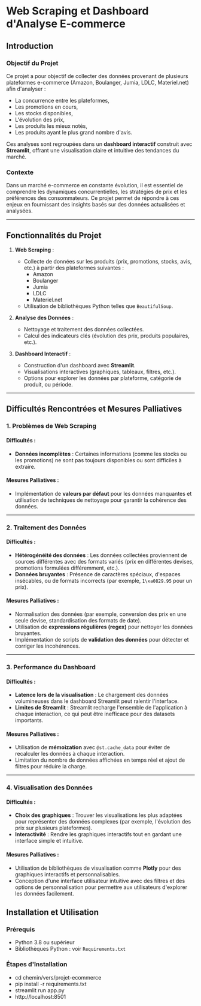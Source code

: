 # Web Scraping et Dashboard d'Analyse E-commerce

## Introduction

### Objectif du Projet
Ce projet a pour objectif de collecter des données provenant de plusieurs plateformes e-commerce (Amazon, Boulanger, Jumia, LDLC, Materiel.net) afin d'analyser :
- La concurrence entre les plateformes,
- Les promotions en cours,
- Les stocks disponibles,
- L'évolution des prix,
- Les produits les mieux notés,
- Les produits ayant le plus grand nombre d'avis.

Ces analyses sont regroupées dans un **dashboard interactif** construit avec **Streamlit**, offrant une visualisation claire et intuitive des tendances du marché.

### Contexte
Dans un marché e-commerce en constante évolution, il est essentiel de comprendre les dynamiques concurrentielles, les stratégies de prix et les préférences des consommateurs. Ce projet permet de répondre à ces enjeux en fournissant des insights basés sur des données actualisées et analysées.

---

## Fonctionnalités du Projet
1. **Web Scraping** :
   - Collecte de données sur les produits (prix, promotions, stocks, avis, etc.) à partir des plateformes suivantes :
     - Amazon
     - Boulanger
     - Jumia
     - LDLC
     - Materiel.net
   - Utilisation de bibliothèques Python telles que `BeautifulSoup`.

2. **Analyse des Données** :
   - Nettoyage et traitement des données collectées.
   - Calcul des indicateurs clés (évolution des prix, produits populaires, etc.).

3. **Dashboard Interactif** :
   - Construction d'un dashboard avec **Streamlit**.
   - Visualisations interactives (graphiques, tableaux, filtres, etc.).
   - Options pour explorer les données par plateforme, catégorie de produit, ou période.

---

## Difficultés Rencontrées et Mesures Palliatives

### 1. **Problèmes de Web Scraping**
#### Difficultés :
- **Données incomplètes** : Certaines informations (comme les stocks ou les promotions) ne sont pas toujours disponibles ou sont difficiles à extraire.

#### Mesures Palliatives :
- Implémentation de **valeurs par défaut** pour les données manquantes et utilisation de techniques de nettoyage pour garantir la cohérence des données.

---

### 2. **Traitement des Données**
#### Difficultés :
- **Hétérogénéité des données** : Les données collectées proviennent de sources différentes avec des formats variés (prix en différentes devises, promotions formulées différemment, etc.).
- **Données bruyantes** : Présence de caractères spéciaux, d'espaces insécables, ou de formats incorrects (par exemple, `1\xa0829.95` pour un prix).

#### Mesures Palliatives :
- Normalisation des données (par exemple, conversion des prix en une seule devise, standardisation des formats de date).
- Utilisation de **expressions régulières (regex)** pour nettoyer les données bruyantes.
- Implémentation de scripts de **validation des données** pour détecter et corriger les incohérences.

---

### 3. **Performance du Dashboard**
#### Difficultés :
- **Latence lors de la visualisation** : Le chargement des données volumineuses dans le dashboard Streamlit peut ralentir l'interface.
- **Limites de Streamlit** : Streamlit recharge l'ensemble de l'application à chaque interaction, ce qui peut être inefficace pour des datasets importants.

#### Mesures Palliatives :
- Utilisation de **mémoization** avec `@st.cache_data` pour éviter de recalculer les données à chaque interaction.
- Limitation du nombre de données affichées en temps réel et ajout de filtres pour réduire la charge.

---

### 4. **Visualisation des Données**
#### Difficultés :
- **Choix des graphiques** : Trouver les visualisations les plus adaptées pour représenter des données complexes (par exemple, l'évolution des prix sur plusieurs plateformes).
- **Interactivité** : Rendre les graphiques interactifs tout en gardant une interface simple et intuitive.

#### Mesures Palliatives :
- Utilisation de bibliothèques de visualisation comme **Plotly** pour des graphiques interactifs et personnalisables.
- Conception d'une interface utilisateur intuitive avec des filtres et des options de personnalisation pour permettre aux utilisateurs d'explorer les données facilement.

## Installation et Utilisation

### Prérequis
- Python 3.8 ou supérieur
- Bibliothèques Python : voir `Requirements.txt`
  
### Étapes d'Installation
- cd chemin/vers/projet-ecommerce
- pip install -r requirements.txt
- streamlit run app.py
- http://localhost:8501












